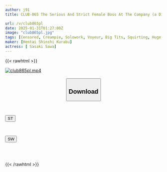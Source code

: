 ```yaml
---
author: j91
title: CLUB-865 The Serious And Strict Female Boss At The Company (a Dirty Pervert) Gets Drunk And Given An Aphrodisiac, And Then She Becomes A Slut. Her Big Ass Gets Pounded Hard And She Squirts Like Crazy. Hidden Camera Footage Of Her Drug-induced Sex. Sasaki Saki

url: /v/club865pl
date: 2025-01-31T01:27:00Z
image: "club865pl.jpg"
tags: [Censored, Creampie, Solowork, Voyeur, Big Tits, Squirting, Huge Butt	]
maker: [Hentai Shinshi Kurabu]
actress: [ Sasaki Sawa]
---
```



{{< rawhtml >}}

<div class="video" data-videoid="MPlP2DyLyBfmqQ8">
    <a href="javascript:;">
        <img src="/v/club865pl/club865pl.jpg" width="WIDTH" height="HEIGHT" alt="club865pl.mp4" loading="lazy">
    </a>
</div>

<script type="text/javascript" src="https://j91.asia/asset/on-demand-st.js"></script>

<br>
  <link rel="stylesheet" href="https://j91.asia/asset/bs5.css">
  
  <center>
  <button class="btn btn-primary" type="button" data-bs-toggle="collapse" data-bs-target=".multi-collapse" aria-expanded="false" aria-controls="multiCollapseExample1 multiCollapseExample2"><h2>Download</h2></button></center>
</p>
<div class="row">
  <div class="col">
    <div class="collapse multi-collapse" id="multiCollapseExample1">
      <div class="card card-body">
	      	      <br>
<div class="buttons">  
<p><a href="/v/club865pl/st.html" target="_blank"><button class="btn-hover color-3"><i class="fa fa-download"></i> ST</button></a></p></div>
    </div>
  </div>
</div>
  <div class="col">
    <div class="collapse multi-collapse" id="multiCollapseExample2">
      <div class="card card-body">
	      <br>
<div class="buttons">
<p><a href="/v/club865pl/sw.html" target="_blank"><button class="btn-hover color-2"><i class="fa fa-download"></i> SW</button></a></p></div>
<br><br>
      </div>
    </div>
  </div>
</div>

{{< /rawhtml >}}